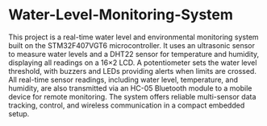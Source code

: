 # Water-Level-Monitoring-System
This project is a real-time water level and environmental monitoring system built on the STM32F407VGT6 microcontroller. It uses an ultrasonic sensor to measure water levels and a DHT22 sensor for temperature and humidity, displaying all readings on a 16×2 LCD. A potentiometer sets the water level threshold, with buzzers and LEDs providing alerts when limits are crossed. All real-time sensor readings, including water level, temperature, and humidity, are also transmitted via an HC-05 Bluetooth module to a mobile device for remote monitoring. The system offers reliable multi-sensor data tracking, control, and wireless communication in a compact embedded setup.
